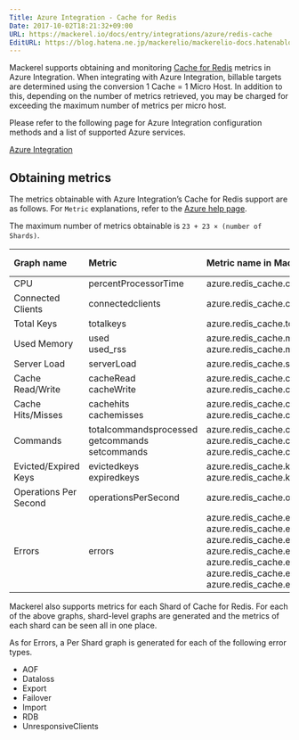 ```yaml
---
Title: Azure Integration - Cache for Redis
Date: 2017-10-02T18:21:32+09:00
URL: https://mackerel.io/docs/entry/integrations/azure/redis-cache
EditURL: https://blog.hatena.ne.jp/mackerelio/mackerelio-docs.hatenablog.mackerel.io/atom/entry/8599973812303841204
---
```


Mackerel supports obtaining and monitoring <a href="https://azure.microsoft.com/en-us/services/cache/" target="_blank">Cache for Redis</a> metrics in Azure Integration. When integrating with Azure Integration, billable targets are determined using the conversion 1 Cache = 1 Micro Host.
In addition to this, depending on the number of metrics retrieved, you may be charged for exceeding the maximum number of metrics per micro host.

Please refer to the following page for Azure Integration configuration methods and a list of supported Azure services.

<a href="https://mackerel.io/docs/entry/integrations/azure">Azure Integration</a>

## Obtaining metrics

The metrics obtainable with Azure Integration’s Cache for Redis support are as follows. For `Metric` explanations, refer to the <a href="https://docs.microsoft.com/en-us/azure/redis-cache/cache-how-to-monitor#available-metrics-and-reporting-intervals" target="_blank">Azure help page</a>.

The maximum number of metrics obtainable is `23 + 23 × (number of Shards)`.

|Graph name|Metric|Metric name in Mackerel|Unit|Aggregation Type|
|:---|:---|:---|:---|:---|
|CPU|percentProcessorTime|azure.redis_cache.cpu.percent|percentage|Maximum|
|Connected Clients|connectedclients|azure.redis_cache.connected_clients.count|integer|Maximum|
|Total Keys|totalkeys|azure.redis_cache.total_keys.count|integer|Maximum|
|Used Memory|used<br>used_rss|azure.redis_cache.memory.used<br>azure.redis_cache.memory.used_rss|bytes|Maximum|
|Server Load|serverLoad|azure.redis_cache.server.load|percentage|Maximum|
|Cache Read/Write|cacheRead<br>cacheWrite|azure.redis_cache.cache_io.read<br>azure.redis_cache.cache_io.write|bytes/sec|Maximum|
|Cache Hits/Misses|cachehits<br>cachemisses|azure.redis_cache.cache.hits<br>azure.redis_cache.cache.misses|integer|Total|
|Commands|totalcommandsprocessed<br>getcommands<br>setcommands|azure.redis_cache.command.processed<br>azure.redis_cache.command.get<br>azure.redis_cache.command.set|integer|Total|
|Evicted/Expired Keys|evictedkeys<br>expiredkeys|azure.redis_cache.keys.evicted<br>azure.redis_cache.keys.expired|integer|Total|
|Operations Per Second|operationsPerSecond|azure.redis_cache.operations.iops|iops|Maximum|
|Errors|errors|azure.redis_cache.errors.aof<br>azure.redis_cache.errors.dataloss<br>azure.redis_cache.errors.export<br>azure.redis_cache.errors.failover<br>azure.redis_cache.errors.import<br>azure.redis_cache.errors.rdb<br>azure.redis_cache.errors.unresponsiveclients|integer|Maximum|

Mackerel also supports metrics for each Shard of Cache for Redis. For each of the above graphs, shard-level graphs are generated and the metrics of each shard can be seen all in one place.

As for Errors, a Per Shard graph is generated for each of the following error types.

- AOF
- Dataloss
- Export
- Failover
- Import
- RDB
- UnresponsiveClients
